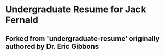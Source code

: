 # Undergraduate Resume for Jack Fernald
## Forked from 'undergraduate-resume' originally authored by Dr. Eric Gibbons
